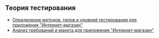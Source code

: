 ## Теория тестирования
- [Определение методов, типов и уровней тестирования для приложения "Интернет-магазин"](https://docs.google.com/spreadsheets/d/1jdVKkoXSpsjtSMtyVXwQFZbQY4lUC8J_SyJlmWcSCjA/edit?gid=0#gid=0)
- [Анализ требований и макета для приложения "Интернет-магазин"](https://docs.google.com/spreadsheets/d/1fpVinxJx_J4QrXmBW-p_mluSNaYsFP2R75aCEqYx2p8/edit?gid=0#gid=0)
